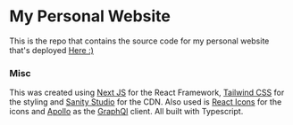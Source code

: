 # My Personal Website

This is the repo that contains the source code for my personal website that's deployed [Here :)](https://shreyassane.com)

### Misc

This was created using [Next JS](https://nextjs.org/m) for the React Framework, [Tailwind CSS](https://tailwindcss.com/) for the styling and [Sanity Studio](https://www.sanity.io/) for the CDN. Also used is [React Icons](https://react-icons.github.io/react-icons/) for the icons and [Apollo](https://www.apollographql.com/) as the [GraphQl](https://graphql.org/) client. All built with Typescript.
